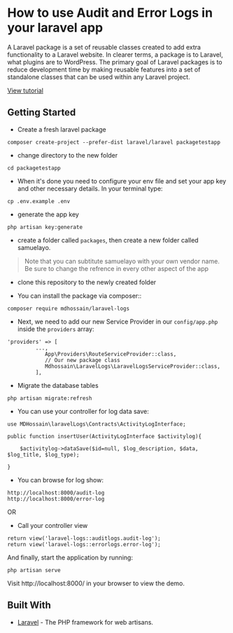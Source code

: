 # How to use Audit and Error Logs in your laravel app
A Laravel package is a set of reusable classes created to add extra functionality to a Laravel website. In clearer terms, a package is to Laravel, what plugins are to WordPress. The primary goal of Laravel packages is to reduce development time by making reusable features into a set of standalone classes that can be used within any Laravel project.

[View tutorial](https://pusher.com/tutorials/publish-laravel-packagist)

## Getting Started
- Create a fresh laravel package

```
composer create-project --prefer-dist laravel/laravel packagetestapp 
```
- change directory to the new folder

```
cd packagetestapp
```

- When it's done you need to configure your env file and set your app key and other necessary details. In your terminal type:

```
cp .env.example .env
```

- generate the app key

```
php artisan key:generate
```
- create a folder called `packages`, then create a new folder called samuelayo. 
> Note that you can subtitute samuelayo with your own vendor name. Be sure to change the refrence in every other aspect of the app

- clone this repository to the newly created folder

 
- You can install the package via composer::

```
composer require mdhossain/laravel-logs

```
 

- Next, we need to add our new Service Provider in our `config/app.php` inside the `providers` array:

```
'providers' => [
         ...,
            App\Providers\RouteServiceProvider::class, 
            // Our new package class
            Mdhossain\LaravelLogs\LaravelLogsServiceProvider::class,
         ],
```
- Migrate the database tables

```
php artisan migrate:refresh

```

- You can use  your controller for log data save:

```
use MDHossain\laravelLogs\Contracts\ActivityLogInterface;

public function insertUser(ActivityLogInterface $activitylog){
    
    $activitylog->dataSave($id=null, $log_description, $data, $log_title, $log_type);
    
}

```


- You can browse for log show:

```
http://localhost:8000/audit-log
http://localhost:8000/error-log

```

OR 

- Call your controller view

```
return view('laravel-logs::auditlogs.audit-log');
return view('laravel-logs::errorlogs.error-log');

```

And finally, start the application by running:

```
php artisan serve
```

Visit http://localhost:8000/ in your browser to view the demo.



## Built With

* [Laravel](https://laravel.com/) - The PHP framework for web artisans.
        